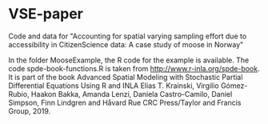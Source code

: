 # VSE-paper
Code and data for "Accounting for spatial varying sampling effort due to accessibility in CitizenScience data:  A case study of moose in Norway"


In the folder MooseExample, the R code for the example is available. The code spde-book-functions.R is taken from http://www.r-inla.org/spde-book. It is part of the book Advanced Spatial Modeling with Stochastic Partial Differential Equations Using R and INLA
Elias T. Krainski, Virgilio Gómez-Rubio, Haakon Bakka, Amanda Lenzi, Daniela Castro-Camilo, Daniel Simpson, Finn Lindgren and Håvard Rue
CRC Press/Taylor and Francis Group, 2019. 
